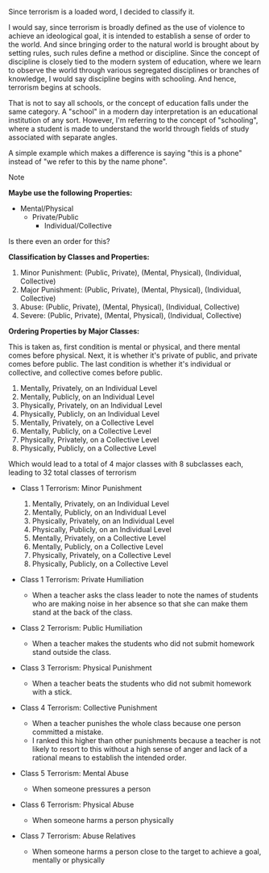 Since terrorism is a loaded word, I decided to classify it.

I would say, since terrorism is broadly defined as the use of violence to achieve an ideological goal, it is intended to establish a sense of order to the world. And since bringing order to the natural world is brought about by setting rules, such rules define a method or discipline. Since the concept of discipline is closely tied to the modern system of education, where we learn to observe the world through various segregated disciplines or branches of knowledge, I would say discipline begins with schooling. And hence, terrorism begins at schools.

That is not to say all schools, or the concept of education falls under the same category. A "school" in a modern day interpretation is an educational institution of any sort. However, I'm referring to the concept of "schooling", where a student is made to understand the world through fields of study associated with separate angles.

A simple example which makes a difference is saying "this is a phone" instead of "we refer to this by the name phone".

> [!NOTE]
> **Maybe use the following Properties:**
> - Mental/Physical 
> 	- Private/Public
> 		- Individual/Collective
>
> Is there even an order for this?
> 
> **Classification by Classes and Properties:**
> 1. Minor Punishment: (Public, Private), (Mental, Physical), (Individual, Collective)
> 2. Major Punishment: (Public, Private), (Mental, Physical), (Individual, Collective)
> 3. Abuse: (Public, Private), (Mental, Physical), (Individual, Collective)
> 4. Severe: (Public, Private), (Mental, Physical), (Individual, Collective)
>
> **Ordering Properties by Major Classes:**
> 
> This is taken as, first condition is mental or physical, and there mental comes before physical.
> Next, it is whether it's private of public, and private comes before public.
> The last condition is whether it's individual or collective, and collective comes before public.
> 
> 1. Mentally, Privately, on an Individual Level
> 2. Mentally, Publicly, on an Individual Level
> 3. Physically, Privately, on an Individual Level
> 4. Physically, Publicly, on an Individual Level
> 5. Mentally, Privately, on a Collective Level
> 6. Mentally, Publicly, on a Collective Level
> 7. Physically, Privately, on a Collective Level
> 8. Physically, Publicly, on a Collective Level
>
> Which would lead to a total of 4 major classes with 8 subclasses each, leading to 32 total classes of terrorism


- Class 1 Terrorism: Minor Punishment
	1. Mentally, Privately, on an Individual Level
	2. Mentally, Publicly, on an Individual Level
	3. Physically, Privately, on an Individual Level
	4. Physically, Publicly, on an Individual Level
	5. Mentally, Privately, on a Collective Level
	6. Mentally, Publicly, on a Collective Level
	7. Physically, Privately, on a Collective Level
	8. Physically, Publicly, on a Collective Level

- Class 1 Terrorism: Private Humiliation
	- When a teacher asks the class leader to note the names of students who are making noise in her absence so that she can make them stand at the back of the class.
- Class 2 Terrorism: Public Humiliation
	- When a teacher makes the students who did not submit homework stand outside the class.
- Class 3 Terrorism: Physical Punishment
	- When a teacher beats the students who did not submit homework with a stick.
- Class 4 Terrorism: Collective Punishment
	- When a teacher punishes the whole class because one person committed a mistake.
	- I ranked this higher than other punishments because a teacher is not likely to resort to this without a high sense of anger and lack of a rational means to establish the intended order.
- Class 5 Terrorism: Mental Abuse
	- When someone pressures a person
- Class 6 Terrorism: Physical Abuse
	- When someone harms a person physically
- Class 7 Terrorism: Abuse Relatives
	- When someone harms a person close to the target to achieve a goal, mentally or physically